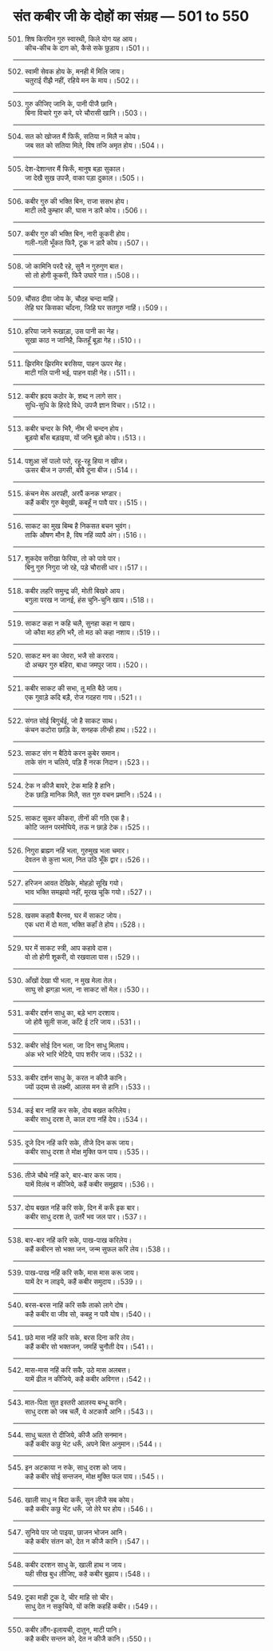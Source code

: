 # संत कबीर जी के दोहों का संग्रह — 501 to 550

501. शिष किरपिन गुरु स्वारथी, किले योग यह आय।\
     कीच-कीच के दाग को, कैसे सके छुड़ाय।।501।।

---

502. स्वामी सेवक होय के, मनही में मिलि जाय।\
     चतुराई रीझै नहीं, रहिये मन के माय।।502।।

---

503. गुरु कीजिए जानि के, पानी पीजै छानि।\
     बिना विचारे गुरु करे, परे चौरासी खानि।।503।।

---

504. सत को खोजत मैं फिरूँ, सतिया न मिलै न कोय।\
     जब सत को सतिया मिले, विष तजि अमृत होय।।504।।

---

505. देश-देशान्तर मैं फिरूँ, मानुष बड़ा सुकाल।\
     जा देखै सुख उपजै, वाका पड़ा दुकाल।।505।।

---

506. कबीर गुरु की भक्ति बिन, राजा ससभ होय।\
     माटी लदै कुम्हार की, घास न डारै कोय।।506।।

---

507. कबीर गुरु की भक्ति बिन, नारी कूकरी होय।\
     गली-गली भूँकत फिरै, टूक न डारै कोय।।507।।

---

508. जो कामिनि परदै रहे, सुनै न गुरुगुण बात।\
     सो तो होगी कूकरी, फिरै उघारे गात।।508।।

---

509. चौंसठ दीवा जोय के, चौदह चन्दा माहिं।\
     तेहि घर किसका चाँदना, जिहि घर सतगुरु नाहिं।।509।।

---

510. हरिया जाने रूखाड़ा, उस पानी का नेह।\
     सूखा काठ न जानिहै, कितहूँ बूड़ा गेह।।510।।

---

511. झिरमिर झिरमिर बरसिया, पाहन ऊपर मेह।\
     माटी गलि पानी भई, पाहन वाही नेह।।511।।

---

512. कबीर ह्रदय कठोर के, शब्द न लागे सार।\
     सुधि-सुधि के हिरदे विधे, उपजै ज्ञान विचार।।512।।

---

513. कबीर चन्दर के भिरै, नीम भी चन्दन होय।\
     बूड़यो बाँस बड़ाइया, यों जनि बूड़ो कोय।।513।।

---

514. पशुआ सों पालो परो, रहू-रहू हिया न खीज।\
     ऊसर बीज न उगसी, बोवै दूना बीज।।514।।

---

515. कंचन मेरू अरपही, अरपैं कनक भण्डार।\
     कहैं कबीर गुरु बेमुखी, कबहूँ न पावै पार।।515।।

---

516. साकट का मुख बिम्ब है निकसत बचन भुवंग।\
     ताकि औषण मौन है, विष नहिं व्यापै अंग।।516।।

---

517. शुकदेव सरीखा फेरिया, तो को पावे पार।\
     बिनु गुरु निगुरा जो रहे, पड़े चौरासी धार।।517।।

---

518. कबीर लहरि समुन्द्र की, मोती बिखरे आय।\
     बगुला परख न जानई, हंस चुनि-चुनि खाय।।518।।

---

519. साकट कहा न कहि चलै, सुनहा कहा न खाय।\
     जो कौवा मठ हगि भरै, तो मठ को कहा नशाय।।519।।

---

520. साकट मन का जेवरा, भजै सो करराय।\
     दो अच्छर गुरु बहिरा, बाधा जमपुर जाय।।520।।

---

521. कबीर साकट की सभा, तू मति बैठे जाय।\
     एक गुवाड़े कदि बड़ै, रोज गदहरा गाय।।521।।

---

522. संगत सोई बिगुर्चई, जो है साकट साथ।\
     कंचन कटोरा छाड़ि के, सनहक लीन्ही हाथ।।522।।

---

523. साकट संग न बैठिये करन कुबेर समान।\
     ताके संग न चलिये, पड़ि हैं नरक निदान।।523।।

---

524. टेक न कीजै बावरे, टेक माहि है हानि।\
     टेक छाड़ि मानिक मिलै, सत गुरु वचन प्रमानि।।524।।

---

525. साकट सूकर कीकरा, तीनों की गति एक है।\
     कोटि जतन परमोघिये, तऊ न छाड़े टेक।।525।।

---

526. निगुरा ब्राह्म्ण नहिं भला, गुरुमुख भला चमार।\
     देवतन से कुत्ता भला, नित उठि भूँके द्वार।।526।।

---

527. हरिजन आवत देखिके, मोहड़ो सूखि गयो।\
     भाव भक्ति समझयो नहीं, मूरख चूकि गयो।।527।।

---

528. खसम कहावै बैरनव, घर में साकट जोय।\
     एक धरा में दो मता, भक्ति कहाँ ते होय।।528।।

---

529. घर में साकट स्त्री, आप कहावे दास।\
     वो तो होगी शूकरी, वो रखवाला पास।।529।।

---

530. आँखों देखा घी भला, न मुख मेला तेल।\
     साघु सो झगड़ा भला, ना साकट सों मेल।।530।।

---

531. कबीर दर्शन साधु का, बड़े भाग दरशाय।\
     जो होवै सूली सजा, काँटे ई टरि जाय।।531।।

---

532. कबीर सोई दिन भला, जा दिन साधु मिलाय।\
     अंक भरे भारि भेटिये, पाप शरीर जाय।।532।।

---

533. कबीर दर्शन साधु के, करत न कीजै कानि।\
     ज्यों उद्य्म से लक्ष्मी, आलस मन से हानि।।533।।

---

534. कई बार नाहिं कर सके, दोय बखत करिलेय।\
     कबीर साधु दरश ते, काल दगा नहिं देय।।534।।

---

535. दूजे दिन नहिं करि सके, तीजे दिन करू जाय।\
     कबीर साधु दरश ते मोक्ष मुक्ति फन पाय।।535।।

---

536. तीजे चौथे नहिं करे, बार-बार करू जाय।\
     यामें विलंब न कीजिये, कहैं कबीर समुझाय।।536।।

---

537. दोय बखत नहिं करि सके, दिन में करूँ इक बार।\
     कबीर साधु दरश ते, उतरैं भव जल पार।।537।।

---

538. बार-बार नहिं करि सके, पाख-पाख करिलेय।\
     कहैं कबीरन सो भक्त जन, जन्म सुफल करि लेय।।538।।

---

539. पाख-पाख नहिं करि सकै, मास मास करू जाय।\
     यामें देर न लाइये, कहैं कबीर समुदाय।।539।।

---

540. बरस-बरस नाहिं करि सकै ताको लागे दोष।\
     कहै कबीर वा जीव सो, कबहु न पावै योष।।540।।

---

541. छठे मास नहिं करि सके, बरस दिना करि लेय।\
     कहैं कबीर सो भक्तजन, जमहिं चुनौती देय।।541।।

---

542. मास-मास नहिं करि सकै, उठे मास अलबत्त।\
     यामें ढील न कीजिये, कहै कबीर अविगत्त।।542।।

---

543. मात-पिता सुत इस्तरी आलस्य बन्धू कानि।\
     साधु दरश को जब चलैं, ये अटकावै आनि।।543।।

---

544. साधु चलत रो दीजिये, कीजै अति सनमान।\
     कहैं कबीर कछु भेट धरूँ, अपने बित्त अनुमान।।544।।

---

545. इन अटकाया न रुके, साधु दरश को जाय।\
     कहै कबीर सोई सन्तजन, मोक्ष मुक्ति फल पाय।।545।।

---

546. खाली साधु न बिदा करूँ, सुन लीजै सब कोय।\
     कहै कबीर कछु भेंट धरूँ, जो तेरे घर होय।।546।।

---

547. सुनिये पार जो पाइया, छाजन भोजन आनि।\
     कहै कबीर संतन को, देत न कीजै कानि।।547।।

---

548. कबीर दरशन साधु के, खाली हाथ न जाय।\
     यही सीख बुध लीजिए, कहै कबीर बुझाय।।548।।

---

549. टूका माही टूक दे, चीर माहि सो चीर।\
     साधु देत न सकुचिये, यों कशि कहहिं कबीर।।549।।

---

550. कबीर लौंग-इलायची, दातुन, माटी पानि।\
     कहै कबीर सन्तन को, देत न कीजै कानि।।550।।
